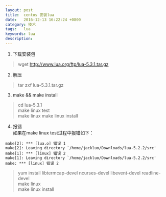 ```yaml
---
layout: post
title:  centos 安装lua 
date:   2016-12-13 16:22:24 +0800
category: 技术
tags:   lua
keywords: lua
description: 
---
```

1. 下载安装包   
> wget http://www.lua.org/ftp/lua-5.3.1.tar.gz    

2. 解压   
> tar zxf lua-5.3.1.tar.gz   

3. make && make install   
> cd lua-5.3.1   
> make linux test   
> make linux 
> make linux install    

4. 报错   
如果在make linux test过程中报错如下：

```
make[2]: *** [lua.o] 错误 1
make[2]: Leaving directory `/home/jackluo/Downloads/lua-5.2.2/src'
make[1]: *** [linux] 错误 2
make[1]: Leaving directory `/home/jackluo/Downloads/lua-5.2.2/src'
make: *** [linux] 错误 2
```
> yum install libtermcap-devel ncurses-devel libevent-devel readline-devel    
> make linux  
> make linux install   


